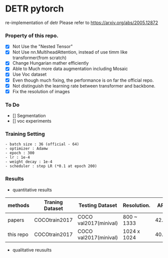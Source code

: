 # DETR pytorch

re-implementation of detr
Please refer to https://arxiv.org/abs/2005.12872
 
### Property of this repo.
- [x] Not Use the "Nested Tensor"
- [x] Not Use nn.MultiheadAttention, instead of use timm like transformer(from scratch)
- [x] Change Hungarian mather efficiently
- [x] Able to Much more data augmentation including Mosaic
- [x] Use Voc dataset
- [x] Even though much fixing, the performance is on far the official repo.
- [x] Not distinguish the learning rate between transformer and backbone.
- [x] Fix the resolution of images

### To Do
- [] Segmentation
- [] voc experiments

### Training Setting
```
- batch size : 36 (official - 64)
- optimizer : Adamw
- epoch : 300
- lr : 1e-4 
- weight decay : 1e-4
- scheduler : step LR (*0.1 at epoch 200)
```

### Results

- quantitative results

|methods        | Traning Dataset        |    Testing Dataset     | Resolution.  | AP      |
|---------------|------------------------| ---------------------- | ------------ | ------- |
|papers         | COCOtrain2017          |  COCO val2017(minival) | 800 ~ 1333   | 42.0    |
|this repo      | COCOtrain2017          |  COCO val2017(minival) | 1024 x 1024  | 40.5    |

- qualitative reusults



